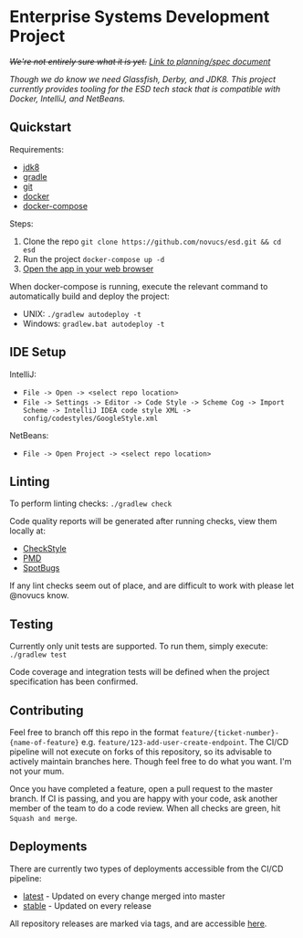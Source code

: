 # Enterprise Systems Development Project
*~~We're not entirely sure what it is yet.~~ [Link to planning/spec document](https://docs.google.com/document/d/1-RYVGb9SWycJ3qjYdG6a2n_CVkIMA-091wgTMpM1pWw/edit?usp=sharing)*

*Though we do know we need Glassfish,
Derby, and JDK8. This project currently provides tooling for the ESD tech stack
that is compatible with Docker, IntelliJ, and NetBeans.*

## Quickstart
Requirements:
* [jdk8](https://www.oracle.com/technetwork/java/javase/downloads/jdk8-downloads-2133151.html)
* [gradle](https://gradle.org/install/)
* [git](https://git-scm.com/)
* [docker](https://docs.docker.com/get-started/)
* [docker-compose](https://docs.docker.com/compose/)

Steps:
1. Clone the repo `git clone https://github.com/novucs/esd.git && cd esd`
2. Run the project `docker-compose up -d`
3. [Open the app in your web browser](http://localhost:8080/app/)

When docker-compose is running, execute the relevant command to automatically build and deploy the project:
* UNIX: `./gradlew autodeploy -t`
* Windows: `gradlew.bat autodeploy -t`

## IDE Setup
IntelliJ:
* `File -> Open -> <select repo location>`
* `File -> Settings -> Editor -> Code Style -> Scheme Cog -> Import Scheme -> IntelliJ IDEA code style XML -> config/codestyles/GoogleStyle.xml`

NetBeans:
* `File -> Open Project -> <select repo location>`

## Linting
To perform linting checks: `./gradlew check`

Code quality reports will be generated after running checks, view them locally at:
* [CheckStyle](build/reports/checkstyle/main.html)
* [PMD](build/reports/pmd/main.html)
* [SpotBugs](build/reports/spotbugs/main.html)

If any lint checks seem out of place, and are difficult to work with please let @novucs know.

## Testing
Currently only unit tests are supported. To run them, simply execute: `./gradlew test`

Code coverage and integration tests will be defined when the project specification has been confirmed.

## Contributing
Feel free to branch off this repo in the format `feature/{ticket-number}-{name-of-feature}` e.g. 
`feature/123-add-user-create-endpoint`. The CI/CD pipeline will not execute on forks of this
repository, so its advisable to actively maintain branches here. Though feel free to do what you
want. I'm not your mum.

Once you have completed a feature, open a pull request to the master branch. If CI is passing, and
you are happy with your code, ask another member of the team to do a code review. When all checks
are green, hit `Squash and merge`.

## Deployments
There are currently two types of deployments accessible from the CI/CD pipeline:
* [latest](http://esd.novucs.net:8080/latest/) - Updated on every change merged into master
* [stable](http://esd.novucs.net:8080/stable/) - Updated on every release

All repository releases are marked via tags, and are accessible [here](https://github.com/novucs/esd/releases).
